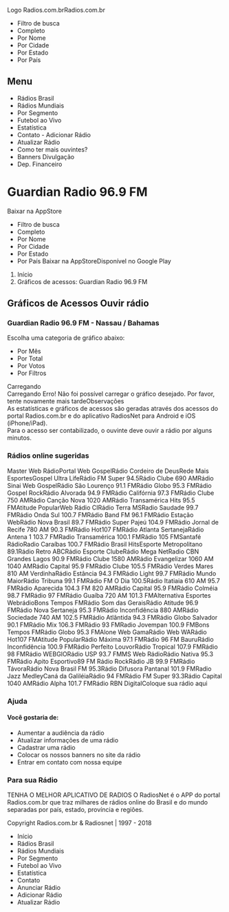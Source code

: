 Logo Radios.com.brRadios.com.br
- Filtro de busca
- Completo
- Por Nome
- Por Cidade
- Por Estado
- Por País

## Menu

- Rádios Brasil
- Rádios Mundiais
- Por Segmento
- Futebol ao Vivo
- Estatística
-  Contato      - Adicionar Rádio
- Atualizar Rádio
- Como ter mais ouvintes?
- Banners Divulgação
- Dep. Financeiro


# Guardian Radio 96.9 FM
Baixar na AppStore
- Filtro de busca
- Completo
- Por Nome
- Por Cidade
- Por Estado
- Por País
Baixar na AppStoreDisponível no Google
Play
1. Início
2. Gráficos de acessos: Guardian Radio 96.9 FM


## Gráficos de Acessos Ouvir rádio

### Guardian Radio 96.9 FM - Nassau / Bahamas

Escolha uma categoria de gráfico abaixo:

- Por Mês
- Por Total
- Por Votos
- Por Filtros

Carregando  
Carregando
Erro! Não foi possível carregar o gráfico desejado. Por favor, tente novamente
mais tardeObservações  
As estatísticas e gráficos de acessos são geradas através dos acessos do portal
Radios.com.br e do aplicativo RadiosNet para Android e iOS (iPhone/iPad).  
Para o acesso ser contabilizado, o ouvinte deve ouvir a rádio por alguns minutos.
### Rádios online sugeridas
Master Web RádioPortal Web GospelRádio Cordeiro de DeusRede Mais EsportesGospel
Ultra LifeRádio FM Super 94.5Rádio Clube 690 AMRádio Sinai Web GospelRádio São
Lourenço 91.1 FMRádio Globo 95.3 FMRádio Gospel RockRádio Alvorada 94.9 FMRádio
Califórnia 97.3 FMRádio Clube 750 AMRádio Canção Nova 1020 AMRádio Transamérica
Hits 95.5 FMAtitude PopularWeb Rádio CIRádio Terra MSRadio Saudade 99.7 FMRádio
Onda Sul 100.7 FMRádio Band FM 96.1 FMRádio Estação WebRádio Nova Brasil 89.7
FMRádio Super Pajeú 104.9 FMRádio Jornal de Recife 780 AM 90.3 FMRádio Hot107
FMRádio Atlanta SertanejaRádio Antena 1 103.7 FMRadio Transamérica 100.1 FMRádio
105 FMSantafé RádioRadio Caraíbas 100.7 FMRádio Brasil HitsEsporte Metropolitano
89.1Rádio Retro ABCRádio Esporte ClubeRádio Mega NetRadio CBN Grandes Lagos 90.9
FMRádio Clube 1580 AMRádio Evangelizar 1060 AM 1040 AMRádio Capital 95.9 FMRádio
Clube 105.5 FMRádio Verdes Mares 810 AM VerdinhaRádio Estância 94.3 FMRádio Light
99.7 FMRádio Mundo MaiorRádio Tribuna 99.1 FMRádio FM O Dia 100.5Rádio Itatiaia
610 AM 95.7 FMRádio Aparecida 104.3 FM 820 AMRádio Capital 95.9 FMRádio Colméia
98.7 FMRádio 97 FMRádio Guaíba 720 AM 101.3 FMAlternativa Esportes WebrádioBons
Tempos FMRádio Som das GeraisRádio Atitude 96.9 FMRádio Nova Sertaneja 95.3 FMRádio
Inconfidência 880 AMRádio Sociedade 740 AM 102.5 FMRádio Atlântida 94.3 FMRádio
Globo Salvador 90.1 FMRádio Mix 106.3 FMRádio 93 FMRadio Jovempan 100.9 FMBons
Tempos FMRádio Globo 95.3 FMAlone Web GamaRádio Web WARádio Hot107 FMAtitude PopularRádio
Máxima 97.1 FMRádio 96 FM BauruRádio Inconfidência 100.9 FMRádio Perfeito LouvorRádio
Tropical 107.9 FMRádio 98 FMRádio WEBGIORádio USP 93.7 FMMS Web RádioRádio Nativa
95.3 FMRádio Apito Esportivo89 FM Rádio RockRádio JB 99.9 FMRádio TávoraRádio
Nova Brasil FM 95.3Rádio Difusora Pantanal 101.9 FMRadio Jazz MedleyCaná da GaliléiaRádio
94 FMRádio FM Super 93.3Rádio Capital 1040 AMRádio Alpha 101.7 FMRádio RBN DigitalColoque
sua rádio aqui
### Ajuda

#### Você gostaria de:

- Aumentar a audiência da rádio
- Atualizar informações de uma rádio
- Cadastrar uma rádio
- Colocar os nossos banners no site da rádio
- Entrar em contato com nossa equipe

### Para sua Rádio
TENHA O MELHOR APLICATIVO DE RADIOS
O RadiosNet é o APP do portal Radios.com.br que traz milhares de rádios online
do Brasil e do mundo separadas por país, estado, província e regiões.

Copyright Radios.com.br & Radiosnet | 1997 - 2018

- Início
- Rádios Brasil
- Rádios Mundiais
- Por Segmento
- Futebol ao Vivo
- Estatística
- Contato
- Anunciar Rádio
- Adicionar Rádio
- Atualizar Rádio

